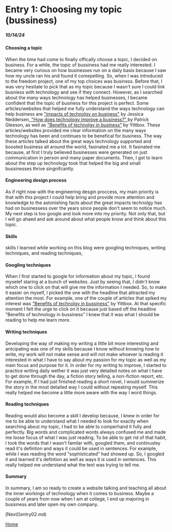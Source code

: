 # Entry 1: Choosing my topic (bussiness) 
##### 10/14/24

#### Choosing a topic

<p> When the time had come to finally offically choose a topic, I decided on business. For a while, the topic of bussiness had me really interested. I became very curious on how businesses run on a daily basis because I saw how my uncle ran his and found it comepelling. So, when I was introduced to the freedom project, one of my top choices was business. Before that, I was very hesitate to pick that as my topic because I wasn't sure I could link busniess with technology and see if they connect. However, as I searched about the many ways technology has helped businesses, I became confident that the topic of business for this project is perfect. Some articles/websites that helped me fully understand the ways technology can help business are <a href="https://www.herzing.edu/blog/impact-technology-business"> "impacts of technolgy on business"</a> by Jessica Neddersen,<a href="https://smallbusiness.chron.com/technology-improve-business-2188.html"> "How does technology improve a business?" </a> by Patrick Gleeson, as well as <a href="https://www.yittbox.com/blog-detail/8-benefits-of-technology-in-business"> "Benefits of technolgy in business"</a> by Yittbox. These articles/websites provided me clear information on the many ways technology has been and continues to be benefical for business. The way these articles talked about the great ways technology supported and boosted business all around the world, fasinated me a lot. It fasinated me because, at first I truly believed businesses were generated on just communication in person and many paper documents. Then, I got to learn about the step up technology took that helped the big and small bussinesses thrive singnifcantly. </p> 

#### Engineering design process 

<p> As if right now with the engineering desgin proccess, my main priority is that with this project I could help bring and provide more attention and knowledge to the astonishing facts about the great impacts technolgy has had on businessess over the years since people don't seem to notice much. My next step is too google and look more into my priority. Not only that, but I will go ahaed and ask around about what people know and think about this topic. </p>

#### Skills

<p> skills I learned while working on this blog were googling techniques, writing techniques, and reading techniques, </p>

#### Googling techniques

<p> When I first started to google for information about my topic, I found myselef staring at a bunch of websites. Just by seeing that, I didn't know which one to click on that will give me the information I needed. So, to make it easier on myself, I picked the one with the headline that attracted my attention the most. For example, one of the couple of articles that spiked my interest was <a href="https://www.yittbox.com/blog-detail/8-benefits-of-technology-in-business"> "Benefits of technolgy in bussiness"</a> by Yittbox. At that specific moment I felt the urge to click on it because just based off the headline "Benefits of technology in bussiness" I knew that it was what I should be reading to help me learn more.  </p>

#### Writing techniques

<p> Developing the way of making my writing a little bit more interesting and antcipating was one of my skills because I know without knowing how to write, my work will not make sense and will not make whoever is reading it interested in what I have to say about my passion for my topic as well as my main focus and purpose for it. In order for my writing to improve, I started to practice writing daily wether it was just very detailed notes on what I have to get done through the day, a fiction story telling, a non-fiction report, etc. For example, If I had just finished reading a short novel, I would summerize the story in the most detailed way I could without repeating myself. This really helped me become a little more aware with the way I word things.  </p>

#### Reading techniques

<p> Reading would also become a skill I develop because, I knew in order for me to be able to understand what I needed to look for exactly when searching about my topic, I had to be able to comperhand it fully and perfectly. Big words and complicated words always confused me and made me loose focus of what I was just reading. To be able to get rid of that habit, I took the words that I wasn't familar with, googled them, and continusley read it's defintion and ways it could be used in sentences. For example, while I was reading the word "sophisticated" had showed up. So, I googled it and learned it's defintion as well as ways it is used in sentences. This really helped me understand what the text was trying to tell me.  </p>

#### Summary

<p> In summary, I am so ready to create a website talking and teaching all about the inner workings of technology when it comes to business. Maybe a couple of years from now when I am at college, I end up majoring in bussiness and later open my own company. </p>
[Next](entry02.md)

[Home](../README.md)
